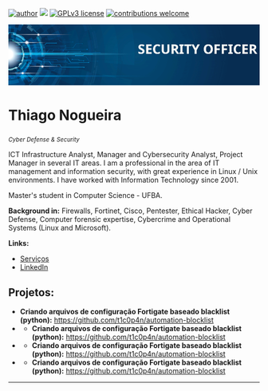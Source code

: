 [![author](https://img.shields.io/badge/author-carlosfab-red.svg)](https://www.linkedin.com/in/carlosfab) [![](https://img.shields.io/badge/python-3.7+-blue.svg)](https://www.python.org/downloads/release/python-365/) [![GPLv3 license](https://img.shields.io/badge/License-GPLv3-blue.svg)](http://perso.crans.org/besson/LICENSE.html) [![contributions welcome](https://img.shields.io/badge/contributions-welcome-brightgreen.svg?style=flat)](https://github.com/carlosfab/data_science/issues)

<p align="center">
  <img src="banner2.png" >
</p>

# Thiago Nogueira
<sub>*Cyber Defense & Security* </sub>

ICT Infrastructure Analyst, Manager and Cybersecurity Analyst, Project Manager in several IT areas. I am a professional in the area of IT management and information security, with great experience in Linux / Unix environments. I have worked with Information Technology since 2001.

Master's student in Computer Science - UFBA.

**Background in:** Firewalls, Fortinet, Cisco, Pentester, Ethical Hacker, Cyber Defense, Computer forensic expertise, Cybercrime and Operational Systems (Linux and Microsoft).

**Links:**
* [Serviços](https://t1c0p4n.github.io/)
* [LinkedIn](https://www.linkedin.com/in/thiago-nogueira-a5bb0120/)


## Projetos:

* **Criando arquivos de configuração Fortigate baseado blacklist (python):** https://github.com/t1c0p4n/automation-blocklist
* * **Criando arquivos de configuração Fortigate baseado blacklist (python):** https://github.com/t1c0p4n/automation-blocklist
* * **Criando arquivos de configuração Fortigate baseado blacklist (python):** https://github.com/t1c0p4n/automation-blocklist
* * **Criando arquivos de configuração Fortigate baseado blacklist (python):** https://github.com/t1c0p4n/automation-blocklist


---




